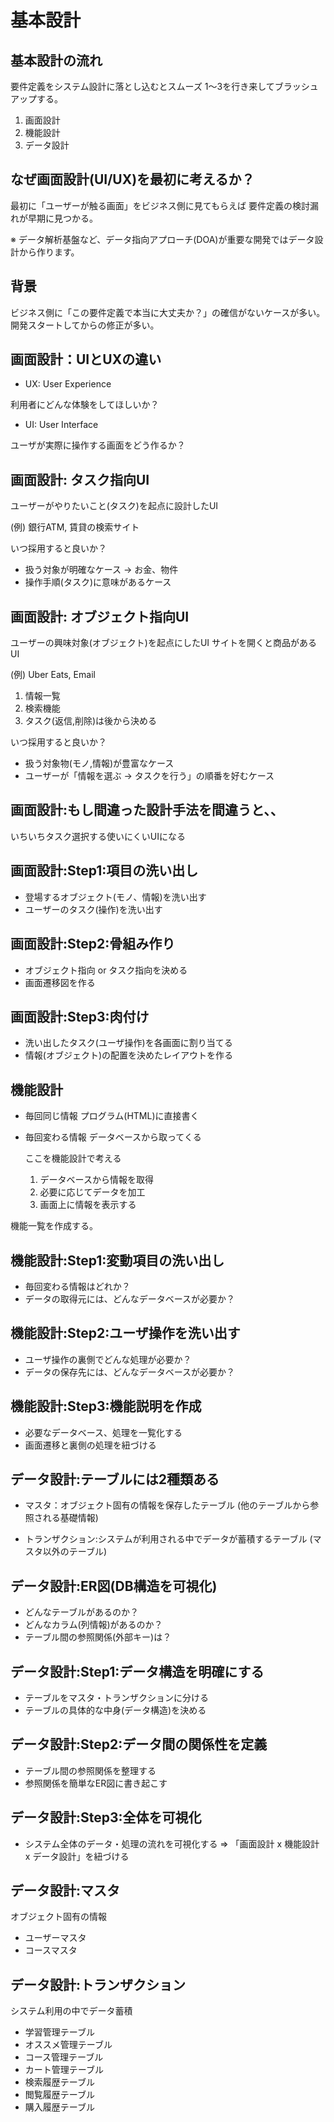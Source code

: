 # 基本設計

## 基本設計の流れ

要件定義をシステム設計に落とし込むとスムーズ
1～3を行き来してブラッシュアップする。

1. 画面設計
2. 機能設計
3. データ設計

## なぜ画面設計(UI/UX)を最初に考えるか？

最初に「ユーザーが触る画面」をビジネス側に見てもらえば
要件定義の検討漏れが早期に見つかる。

※ データ解析基盤など、データ指向アプローチ(DOA)が重要な開発ではデータ設計から作ります。

## 背景

ビジネス側に「この要件定義で本当に大丈夫か？」の確信がないケースが多い。
開発スタートしてからの修正が多い。

## 画面設計：UIとUXの違い

- UX: User Experience

利用者にどんな体験をしてほしいか？

- UI: User Interface

ユーザが実際に操作する画面をどう作るか？

## 画面設計: タスク指向UI

ユーザーがやりたいこと(タスク)を起点に設計したUI

(例) 銀行ATM, 賃貸の検索サイト

いつ採用すると良いか？
- 扱う対象が明確なケース -> お金、物件
- 操作手順(タスク)に意味があるケース

## 画面設計: オブジェクト指向UI

ユーザーの興味対象(オブジェクト)を起点にしたUI
サイトを開くと商品があるUI

(例) Uber Eats, Email

1. 情報一覧
2. 検索機能
3. タスク(返信,削除)は後から決める

いつ採用すると良いか？
- 扱う対象物(モノ,情報)が豊富なケース
- ユーザーが「情報を選ぶ -> タスクを行う」の順番を好むケース

## 画面設計:もし間違った設計手法を間違うと、、

いちいちタスク選択する使いにくいUIになる

## 画面設計:Step1:項目の洗い出し

- 登場するオブジェクト(モノ、情報)を洗い出す
- ユーザーのタスク(操作)を洗い出す

## 画面設計:Step2:骨組み作り

- オブジェクト指向 or タスク指向を決める
- 画面遷移図を作る

## 画面設計:Step3:肉付け

- 洗い出したタスク(ユーザ操作)を各画面に割り当てる
- 情報(オブジェクト)の配置を決めたレイアウトを作る

## 機能設計

- 毎回同じ情報
  プログラム(HTML)に直接書く

- 毎回変わる情報
  データベースから取ってくる

  ここを機能設計で考える
  1. データベースから情報を取得
  2. 必要に応じてデータを加工
  3. 画面上に情報を表示する

機能一覧を作成する。

## 機能設計:Step1:変動項目の洗い出し

- 毎回変わる情報はどれか？
- データの取得元には、どんなデータベースが必要か？

## 機能設計:Step2:ユーザ操作を洗い出す

- ユーザ操作の裏側でどんな処理が必要か？
- データの保存先には、どんなデータベースが必要か？

## 機能設計:Step3:機能説明を作成

- 必要なデータベース、処理を一覧化する
- 画面遷移と裏側の処理を紐づける

## データ設計:テーブルには2種類ある

- マスタ：オブジェクト固有の情報を保存したテーブル
          (他のテーブルから参照される基礎情報)

- トランザクション:システムが利用される中でデータが蓄積するテーブル
                 (マスタ以外のテーブル)

## データ設計:ER図(DB構造を可視化)

- どんなテーブルがあるのか？
- どんなカラム(列情報)があるのか？
- テーブル間の参照関係(外部キー)は？

## データ設計:Step1:データ構造を明確にする

- テーブルをマスタ・トランザクションに分ける
- テーブルの具体的な中身(データ構造)を決める

## データ設計:Step2:データ間の関係性を定義

- テーブル間の参照関係を整理する
- 参照関係を簡単なER図に書き起こす

## データ設計:Step3:全体を可視化

- システム全体のデータ・処理の流れを可視化する
  => 「画面設計 x 機能設計 x データ設計」を紐づける

## データ設計:マスタ

オブジェクト固有の情報

- ユーザーマスタ
- コースマスタ

## データ設計:トランザクション

システム利用の中でデータ蓄積

- 学習管理テーブル
- オススメ管理テーブル
- コース管理テーブル
- カート管理テーブル
- 検索履歴テーブル
- 閲覧履歴テーブル
- 購入履歴テーブル







